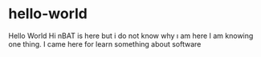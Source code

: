 # hello-world
Hello World
Hi nBAT is here but i do not know why ı am here
I am knowing one thing. I came here for learn something about software
